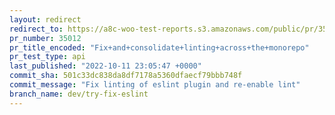 ```yaml
---
layout: redirect
redirect_to: https://a8c-woo-test-reports.s3.amazonaws.com/public/pr/35012/api/index.html
pr_number: 35012
pr_title_encoded: "Fix+and+consolidate+linting+across+the+monorepo"
pr_test_type: api
last_published: "2022-10-11 23:05:47 +0000"
commit_sha: 501c33dc838da8df7178a5360dfaecf79bbb748f
commit_message: "Fix linting of eslint plugin and re-enable lint"
branch_name: dev/try-fix-eslint
---
```

